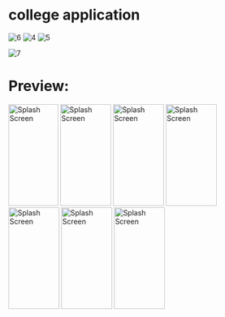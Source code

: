 # college application
![6](https://github.com/SaqeebPatel/SIT_App/assets/132561344/2f74cdd0-e731-4d3d-9f7c-b30cab0d40ef)
![4](https://github.com/SaqeebPatel/SIT_App/assets/132561344/061f4f21-f384-43e2-aa6d-643d5823b2d6)
![5](https://github.com/SaqeebPatel/SIT_App/assets/132561344/88a3e0f2-51cf-4a57-9575-c78998e3e080)

![7](https://github.com/SaqeebPatel/SIT_App/assets/132561344/0146748c-da6e-4d72-a025-47a1eea70c61)


# Preview:
<img src="https://github.com/SaqeebPatel/SIT_App/assets/132561344/dc814698-36f7-4da4-8f2f-bf93b5eb42ea" alt="Splash Screen" width="98" height="200" /> <img src="https://github.com/SaqeebPatel/SIT_App/assets/132561344/9af5c5db-5660-4090-97b7-47ec483c8036 " alt="Splash Screen" width="100" height="200" /> <img src="https://github.com/SaqeebPatel/SIT_App/assets/132561344/6ef26452-9135-458e-95d1-ab56b11e7d99" alt="Splash Screen" width="100" height="200" /> <img src="" alt="Splash Screen" width="100" height="200" /> <img src="" alt="Splash Screen" width="100" height="200" /> <img src="" alt="Splash Screen" width="100" height="200" /> <img src="" alt="Splash Screen" width="100" height="200" /> 

